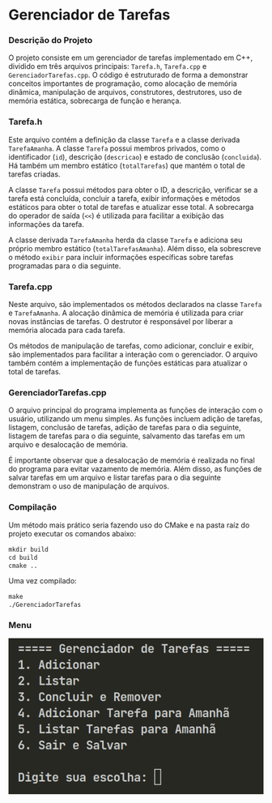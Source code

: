# Gerenciador de Tarefas

### Descrição do Projeto

O projeto consiste em um gerenciador de tarefas implementado em C++, dividido em três arquivos principais: `Tarefa.h`, `Tarefa.cpp` e `GerenciadorTarefas.cpp`. O código é estruturado de forma a demonstrar conceitos importantes de programação, como alocação de memória dinâmica, manipulação de arquivos, construtores, destrutores, uso de memória estática, sobrecarga de função e herança.

### Tarefa.h
Este arquivo contém a definição da classe `Tarefa` e a classe derivada `TarefaAmanha`. A classe `Tarefa` possui membros privados, como o identificador (`id`), descrição (`descricao`) e estado de conclusão (`concluida`). Há também um membro estático (`totalTarefas`) que mantém o total de tarefas criadas.

A classe `Tarefa` possui métodos para obter o ID, a descrição, verificar se a tarefa está concluída, concluir a tarefa, exibir informações e métodos estáticos para obter o total de tarefas e atualizar esse total. A sobrecarga do operador de saída (`<<`) é utilizada para facilitar a exibição das informações da tarefa.

A classe derivada `TarefaAmanha` herda da classe `Tarefa` e adiciona seu próprio membro estático (`totalTarefasAmanha`). Além disso, ela sobrescreve o método `exibir` para incluir informações específicas sobre tarefas programadas para o dia seguinte.

### Tarefa.cpp

Neste arquivo, são implementados os métodos declarados na classe `Tarefa` e `TarefaAmanha`. A alocação dinâmica de memória é utilizada para criar novas instâncias de tarefas. O destrutor é responsável por liberar a memória alocada para cada tarefa.

Os métodos de manipulação de tarefas, como adicionar, concluir e exibir, são implementados para facilitar a interação com o gerenciador. O arquivo também contém a implementação de funções estáticas para atualizar o total de tarefas.

### GerenciadorTarefas.cpp
O arquivo principal do programa implementa as funções de interação com o usuário, utilizando um menu simples. As funções incluem adição de tarefas, listagem, conclusão de tarefas, adição de tarefas para o dia seguinte, listagem de tarefas para o dia seguinte, salvamento das tarefas em um arquivo e desalocação de memória.

É importante observar que a desalocação de memória é realizada no final do programa para evitar vazamento de memória. Além disso, as funções de salvar tarefas em um arquivo e listar tarefas para o dia seguinte demonstram o uso de manipulação de arquivos.

### Compilação

Um método mais prático seria fazendo uso do CMake e na pasta raíz do projeto executar os comandos abaixo:

```
mkdir build
cd build
cmake ..
```
Uma vez compilado:
```
make
./GerenciadorTarefas
```

### Menu

![Menu do Programa](/img/menu.png)
